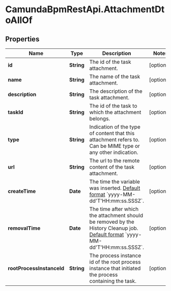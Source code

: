 # CamundaBpmRestApi.AttachmentDtoAllOf

## Properties

Name | Type | Description | Notes
------------ | ------------- | ------------- | -------------
**id** | **String** | The id of the task attachment. | [optional] 
**name** | **String** | The name of the task attachment. | [optional] 
**description** | **String** | The description of the task attachment. | [optional] 
**taskId** | **String** | The id of the task to which the attachment belongs. | [optional] 
**type** | **String** | Indication of the type of content that this attachment refers to. Can be MIME type or any other indication. | [optional] 
**url** | **String** | The url to the remote content of the task attachment. | [optional] 
**createTime** | **Date** | The time the variable was inserted. [Default format](https://docs.camunda.org/manual/7.13/reference/rest/overview/date-format/) &#x60;yyyy-MM-dd&#39;T&#39;HH:mm:ss.SSSZ&#x60;. | [optional] 
**removalTime** | **Date** | The time after which the attachment should be removed by the History Cleanup job. [Default format](https://docs.camunda.org/manual/7.13/reference/rest/overview/date-format/) &#x60;yyyy-MM-dd&#39;T&#39;HH:mm:ss.SSSZ&#x60;. | [optional] 
**rootProcessInstanceId** | **String** | The process instance id of the root process instance that initiated the process containing the task. | [optional] 


